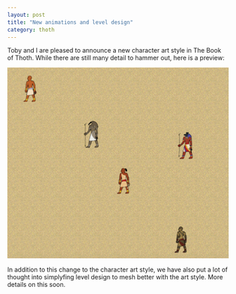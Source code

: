```yaml
---
layout: post
title: "New animations and level design"
category: thoth
---
```


Toby and I are pleased to announce a new character art style in The Book of Thoth. While there are still many detail to hammer out, here is a preview:

![Animations preview](/images/animpreview.png)

In addition to this change to the character art style, we have also put a lot of thought into simplyfing level design to mesh better with the art style. More details on this soon.
